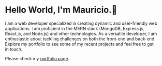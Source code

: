 # Hello World, I'm Mauricio.👋

I am a web developer specialized in creating dynamic and user-friendly web applications. I am proficient in the MERN stack (MongoDB, Express.js, React.js, and Node.js) and other technologies. As a versatile developer, I am enthusiastic about tackling challenges on both the front-end and back-end. Explore my portfolio to see some of my recent projects and feel free to get in touch.

Please check my [portfolio page](https://mauricio-mds.github.io/).
